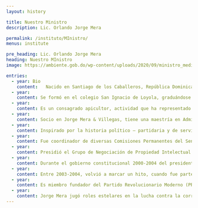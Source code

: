```yaml
---
layout: history

title: Nuestro Ministro
description: Lic. Orlando Jorge Mera

permalink: /instituto/MInistro/
menus: institute

pre_heading: Lic. Orlando Jorge Mera
heading: Nuestro MInistro
image: https://ambiente.gob.do/wp-content/uploads/2020/09/ministro_medioambiente_ojm-200x300.jpeg

entries:
  - year: Bio
    content:   Nacido en Santiago de los Caballeros, República Dominicana. Hijo del expresidente Salvador Jorge Blanco y de doña Asela Altagracia Mera Checo.
  - year: 
    content: Se formó en el colegio San Ignacio de Loyola, graduándose en el año 1984. Posteriormente, en el 1991, se licenció en Derecho, Summa Cum Laude, en la Pontificia Universidad Católica Madre y Maestra (PUCMM), casa de altos estudios donde ha fungido como docente en las materias de Derecho Mediático; Derecho Administrativo e Introducción al Derecho, mismas ramas que ha impartido en la Universidad Iberoamericana (UNIBE). 
  - year:     
    content: Es un consagrado apicultor, actividad que ha representado un pilar en la construcción de su compromiso con el medio ambiente y que lo ha motivado a convertirse en fiel defensor de los recursos naturales.
  - year:   
    content: Socio en Jorge Mera & Villegas, tiene una maestría en Administración de Negocios (2013) de la Universidad Domínico Americana (UNICDA). Actualmente es doctorando en Derecho de la Universidad de Externado de Colombia y PUCMM.
  - year:   
    content: Inspirado por la historia político – partidaria y de servicio público de su familia, escuchó a temprana edad el llamado a servir, a marcar un antes y un después en todas las posiciones y roles que le tocara desempeñar como es el caso de ministro de Medio Ambiente designado mediante el decreto 324-20.
  - year:   
    content: Fue coordinador de diversas Comisiones Permanentes del Senado de la República Dominicana, del 1998 al 2000. También, coordinador de la Comisión Nacional para la Protección de los Derechos de Propiedad Intelectual, representando al país en diversos escenarios mundiales de dicho ámbito.
  - year:   
    content: Presidió el Grupo de Negociación de Propiedad Intelectual del Acuerdo de Libre Comercio de las Américas (ALCA).
  - year:   
    content: Durante el gobierno constitucional 2000-2004 del presidente Hipólito Mejía, fue Presidente del Instituto Dominicano de las Telecomunicaciones (INDOTEL), con rango de Secretario de Estado, donde alcanzó el objetivo de elevar la visibilidad de las telecomunicaciones en el país como pilar de desarrollo con perspectiva de futuro.
  - year:   
    content: Entre 2003-2004, volvió a marcar un hito, cuando fue parte de la Comisión Negociadora del Tratado de Libre Comercio DR-CAFTA, que significó la integración de República Dominicana a este importante tratado comercial, propiciando los pilares del desarrollo sostenible y el impacto social de estos acuerdos, en particular en los sectores más vulnerables.
  - year:   
    content: Es miembro fundador del Partido Revolucionario Moderno (PRM), del cual fue su presidente en funciones, desde el 2015 al año 2019. En marzo del 2019 asumió́ la posición de delegado político ante la Junta Central Electoral.
  - year:   
    content: Jorge Mera jugó roles estelares en la lucha contra la corrupción y el fin de la impunidad, dos de los pilares esenciales de la campaña que llevó al Partido Revolucionario Moderno a ser ganador en primera vuelta.
---    
```


